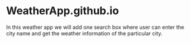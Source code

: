 # WeatherApp.github.io
In  this weather app we will add one search box where user can enter the city name and get the weather information of the particular city.
